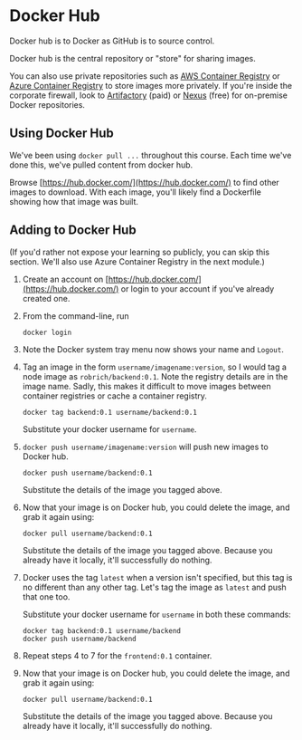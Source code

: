 Docker Hub
==========

Docker hub is to Docker as GitHub is to source control.

Docker hub is the central repository or "store" for sharing images.

You can also use private repositories such as [AWS Container Registry](https://aws.amazon.com/ecr/) or [Azure Container Registry](https://azure.microsoft.com/en-us/services/container-registry/) to store images more privately.  If you're inside the corporate firewall, look to [Artifactory](https://www.jfrog.com/artifactory/) (paid) or [Nexus](https://www.sonatype.com/nexus-repository-oss) (free) for on-premise Docker repositories.


Using Docker Hub
----------------

We've been using `docker pull ...` throughout this course.  Each time we've done this, we've pulled content from docker hub.

Browse [https://hub.docker.com/](https://hub.docker.com/) to find other images to download.  With each image, you'll likely find a Dockerfile showing how that image was built.


Adding to Docker Hub
--------------------

(If you'd rather not expose your learning so publicly, you can skip this section.  We'll also use Azure Container Registry in the next module.)

1. Create an account on [https://hub.docker.com/](https://hub.docker.com/) or login to your account if you've already created one.

2. From the command-line, run

   ```
   docker login
   ```

3. Note the Docker system tray menu now shows your name and `Logout`.

4. Tag an image in the form `username/imagename:version`, so I would tag a node image as `robrich/backend:0.1`.  Note the registry details are in the image name.  Sadly, this makes it difficult to move images between container registries or cache a container registry.

   ```
   docker tag backend:0.1 username/backend:0.1
   ```

   Substitute your docker username for `username`.

5. `docker push username/imagename:version` will push new images to Docker hub.

   ```
   docker push username/backend:0.1
   ```

   Substitute the details of the image you tagged above.

6. Now that your image is on Docker hub, you could delete the image, and grab it again using:

   ```
   docker pull username/backend:0.1
   ```

   Substitute the details of the image you tagged above.  Because you already have it locally, it'll successfully do nothing.

7. Docker uses the tag `latest` when a version isn't specified, but this tag is no different than any other tag.  Let's tag the image as `latest` and push that one too.

   Substitute your docker username for `username` in both these commands:

   ```
   docker tag backend:0.1 username/backend
   docker push username/backend
   ```

8. Repeat steps 4 to 7 for the `frontend:0.1` container.

9. Now that your image is on Docker hub, you could delete the image, and grab it again using:

   ```
   docker pull username/backend:0.1
   ```

   Substitute the details of the image you tagged above.  Because you already have it locally, it'll successfully do nothing.

